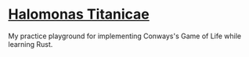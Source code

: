 # [Halomonas Titanicae](https://en.wikipedia.org/wiki/Halomonas_titanicae)

My practice playground for implementing Conways's Game of Life while learning Rust.
